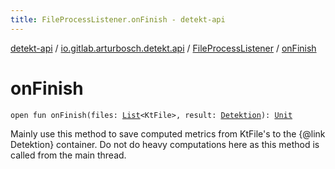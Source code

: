 ```yaml
---
title: FileProcessListener.onFinish - detekt-api
---
```


[detekt-api](../../index.html) / [io.gitlab.arturbosch.detekt.api](../index.html) / [FileProcessListener](index.html) / [onFinish](./on-finish.html)

# onFinish

`open fun onFinish(files: `[`List`](https://kotlinlang.org/api/latest/jvm/stdlib/kotlin.collections/-list/index.html)`<KtFile>, result: `[`Detektion`](../-detektion/index.html)`): `[`Unit`](https://kotlinlang.org/api/latest/jvm/stdlib/kotlin/-unit/index.html)

Mainly use this method to save computed metrics from KtFile's to the {@link Detektion} container.
Do not do heavy computations here as this method is called from the main thread.

